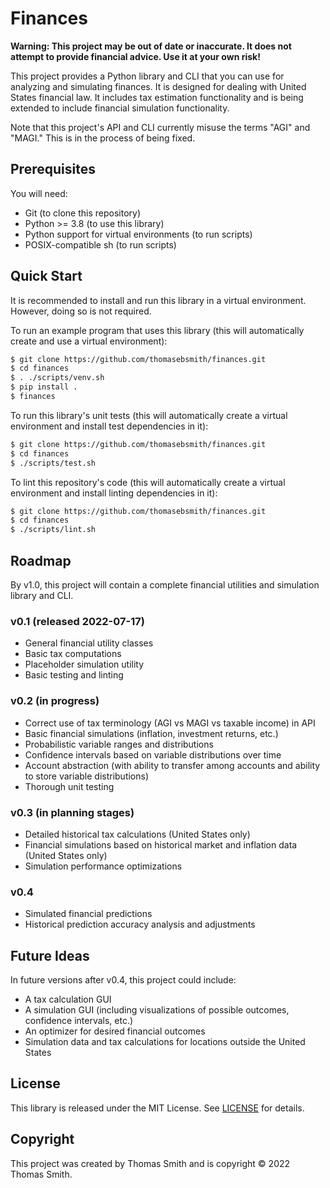 # Finances
**Warning: This project may be out of date or inaccurate. It does not attempt
to provide financial advice. Use it at your own risk!**

This project provides a Python library and CLI that you can use for analyzing
and simulating finances. It is designed for dealing with United States financial
law. It includes tax estimation functionality and is being extended to include
financial simulation functionality.

Note that this project's API and CLI currently misuse the terms "AGI" and
"MAGI." This is in the process of being fixed.

## Prerequisites
You will need:
- Git (to clone this repository)
- Python >= 3.8 (to use this library)
- Python support for virtual environments (to run scripts)
- POSIX-compatible sh (to run scripts)

## Quick Start
It is recommended to install and run this library in a virtual environment.
However, doing so is not required.

To run an example program that uses this library (this will automatically
create and use a virtual environment):
```sh
$ git clone https://github.com/thomasebsmith/finances.git
$ cd finances
$ . ./scripts/venv.sh
$ pip install .
$ finances
```

To run this library's unit tests (this will automatically create a virtual
environment and install test dependencies in it):
```sh
$ git clone https://github.com/thomasebsmith/finances.git
$ cd finances
$ ./scripts/test.sh
```

To lint this repository's code (this will automatically create a virtual
environment and install linting dependencies in it):
```sh
$ git clone https://github.com/thomasebsmith/finances.git
$ cd finances
$ ./scripts/lint.sh
```

## Roadmap
By v1.0, this project will contain a complete financial utilities and
simulation library and CLI.

### v0.1 (released 2022-07-17)
- General financial utility classes
- Basic tax computations
- Placeholder simulation utility
- Basic testing and linting

### v0.2 (in progress)
- Correct use of tax terminology (AGI vs MAGI vs taxable income) in API
- Basic financial simulations (inflation, investment returns, etc.)
- Probabilistic variable ranges and distributions
- Confidence intervals based on variable distributions over time
- Account abstraction (with ability to transfer among accounts and ability to
  store variable distributions)
- Thorough unit testing

### v0.3 (in planning stages)
- Detailed historical tax calculations (United States only)
- Financial simulations based on historical market and inflation data (United
  States only)
- Simulation performance optimizations

### v0.4
- Simulated financial predictions
- Historical prediction accuracy analysis and adjustments

## Future Ideas
In future versions after v0.4, this project could include:
- A tax calculation GUI
- A simulation GUI (including visualizations of possible outcomes, confidence
  intervals, etc.)
- An optimizer for desired financial outcomes
- Simulation data and tax calculations for locations outside the United States

## License
This library is released under the MIT License. See [LICENSE](./LICENSE) for
details.

## Copyright
This project was created by Thomas Smith and is copyright © 2022 Thomas Smith.
